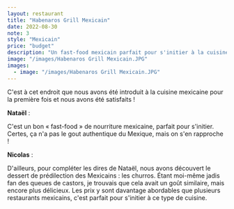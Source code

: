 ```yaml
---
layout: restaurant
title: "Habenaros Grill Mexicain"
date: 2022-08-30
note: 3
style: "Mexicain"
price: "budget"
description: "Un fast-food mexicain parfait pour s'initier à la cuisine mexicaine avec des prix abordables"
image: "/images/Habenaros Grill Mexicain.JPG"
images:
  - image: "/images/Habenaros Grill Mexicain.JPG"
---
```


C'est à cet endroit que nous avons été introduit à la cuisine mexicaine pour la première fois et nous avons été satisfaits ! 

**Nataël** :

C'est un bon « fast-food » de nourriture mexicaine, parfait pour s'initier. Certes, ça n'a pas le gout authentique du Mexique, mais on s'en rapproche !

**Nicolas** :

D'ailleurs, pour compléter les dires de Nataël, nous avons découvert le dessert de prédilection des Mexicains : les churros. Étant moi-même jadis fan des queues de castors, je trouvais que cela avait un goût similaire, mais encore plus délicieux. Les prix y sont davantage abordables que plusieurs restaurants mexicains, c'est parfait pour s'initier à ce type de cuisine. 